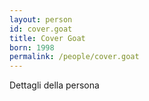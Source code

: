 ```yaml
---
layout: person
id: cover.goat
title: Cover Goat
born: 1998
permalink: /people/cover.goat
---
```


Dettagli della persona 